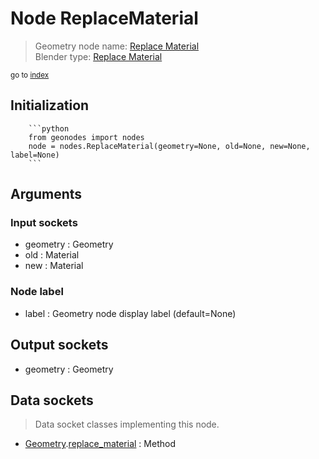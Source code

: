 
# Node ReplaceMaterial

> Geometry node name: [Replace Material](https://docs.blender.org/manual/en/latest/modeling/geometry_nodes/material/replace_material.html)<br>
  Blender type: [Replace Material](https://docs.blender.org/api/current/bpy.types.GeometryNodeReplaceMaterial.html)
  
<sub>go to [index](/docs/index.md)</sub>

Initialization
--------------
        
        ```python
        from geonodes import nodes
        node = nodes.ReplaceMaterial(geometry=None, old=None, new=None, label=None)
        ```



## Arguments


### Input sockets

- geometry : Geometry
- old : Material
- new : Material

### Node label

- label : Geometry node display label (default=None)

## Output sockets

- geometry : Geometry

## Data sockets

> Data socket classes implementing this node.
  
  
- [Geometry](/docs/sockets/Geometry.md).[replace_material](/docs/sockets/Geometry.md#replace_material) : Method
  
